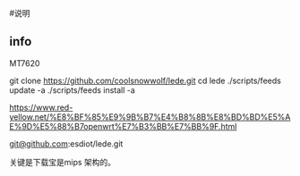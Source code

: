 #说明

## info

MT7620

git clone https://github.com/coolsnowwolf/lede.git
cd lede
./scripts/feeds update -a
./scripts/feeds install -a

https://www.red-yellow.net/%E8%BF%85%E9%9B%B7%E4%B8%8B%E8%BD%BD%E5%AE%9D%E5%88%B7openwrt%E7%B3%BB%E7%BB%9F.html


git@github.com:esdiot/lede.git

关键是下载宝是mips 架构的。

